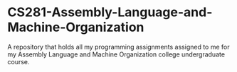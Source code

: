 # CS281-Assembly-Language-and-Machine-Organization
A repository that holds all my programming assignments assigned to me for my Assembly Language and Machine Organization college undergraduate course. 
